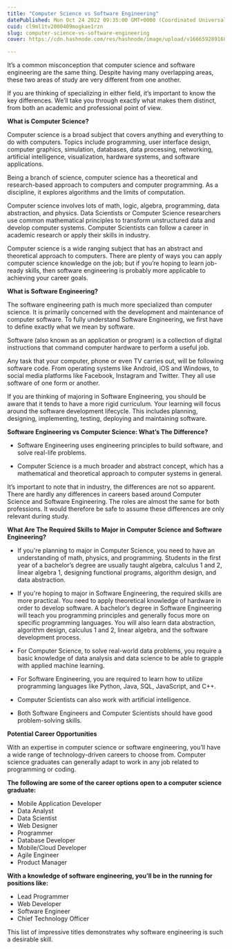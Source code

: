 ```yaml
---
title: "Computer Science vs Software Engineering"
datePublished: Mon Oct 24 2022 09:35:00 GMT+0000 (Coordinated Universal Time)
cuid: cl9ml1tv2000409mogkae1rzn
slug: computer-science-vs-software-engineering
cover: https://cdn.hashnode.com/res/hashnode/image/upload/v1666592891685/WwvoYfnVV.png

---
```


It’s a common misconception that computer science and software engineering are the same thing. Despite having many overlapping areas, these two areas of study are very different from one another.

If you are thinking of specializing in either field, it’s important to know the key differences. We’ll take you through exactly what makes them distinct, from both an academic and professional point of view.


**What is Computer Science?**

Computer science is a broad subject that covers anything and everything to do with computers. Topics include programming, user interface design, computer graphics, simulation, databases, data processing, networking, artificial intelligence, visualization, hardware systems, and software applications.

Being a branch of science, computer science has a theoretical and research-based approach to computers and computer programming. As a discipline, it explores algorithms and the limits of computation.

Computer science involves lots of math, logic, algebra, programming, data abstraction, and physics. Data Scientists or Computer Science researchers use common mathematical principles to transform unstructured data and develop computer systems. Computer Scientists can follow a career in academic research or apply their skills in industry.

Computer science is a wide ranging subject that has an abstract and theoretical approach to computers. There are plenty of ways you can apply computer science knowledge on the job; but if you’re hoping to learn job-ready skills, then software engineering is probably more applicable to achieving your career goals.


**What is Software Engineering?**

The software engineering path is much more specialized than computer science. It is primarily concerned with the development and maintenance of computer software. To fully understand Software Engineering, we first have to define exactly what we mean by software.

Software (also known as an application or program) is a collection of digital instructions that command computer hardware to perform a useful job.

Any task that your computer, phone or even TV carries out, will be following software code. From operating systems like Android, iOS and Windows, to social media platforms like Facebook, Instagram and Twitter. They all use software of one form or another.

If you are thinking of majoring in Software Engineering, you should be aware that it tends to have a more rigid curriculum. Your learning will focus around the software development lifecycle. This includes planning, designing, implementing, testing, deploying and maintaining software.


**Software Engineering vs Computer Science: What’s The Difference?**

- Software Engineering uses engineering principles to build software, and solve real-life problems.

- Computer Science is a much broader and abstract concept, which has a mathematical and theoretical approach to computer systems in general.


It’s important to note that in industry, the differences are not so apparent. There are hardly any differences in careers based around Computer Science and Software Engineering. The roles are almost the same for both professions. It would therefore be safe to assume these differences are only relevant during study.


**What Are The Required Skills to Major in Computer Science and Software Engineering?**

- If you're planning to major in Computer Science, you need to have an understanding of math, physics, and programming. Students in the first year of a bachelor’s degree are usually taught algebra, calculus 1 and 2, linear algebra 1, designing functional programs, algorithm design, and data abstraction.

- If you're hoping to major in Software Engineering, the required skills are more practical. You need to apply theoretical knowledge of hardware in order to develop software. A bachelor’s degree in Software Engineering will teach you programming principles and generally focus more on specific programming languages. You will also learn data abstraction, algorithm design, calculus 1 and 2, linear algebra, and the software development process.

- For Computer Science, to solve real-world data problems, you require a basic knowledge of data analysis and data science to be able to grapple with applied machine learning.

- For Software Engineering, you are required to learn how to utilize programming languages like Python, Java, SQL, JavaScript, and C++.

- Computer Scientists can also work with artificial intelligence.

- Both Software Engineers and Computer Scientists should have good problem-solving skills.

**Potential Career Opportunities**

With an expertise in computer science or software engineering, you’ll have a wide range of technology-driven careers to choose from. Computer science graduates can generally adapt to work in any job related to programming or coding.

**The following are some of the career options open to a computer science graduate:**

- Mobile Application Developer
- Data Analyst
- Data Scientist
- Web Designer
- Programmer
- Database Developer
- Mobile/Cloud Developer
- Agile Engineer
- Product Manager

**With a knowledge of software engineering, you’ll be in the running for positions like:**

- Lead Programmer
- Web Developer
- Software Engineer
- Chief Technology Officer

This list of impressive titles demonstrates why software engineering is such a desirable skill.


